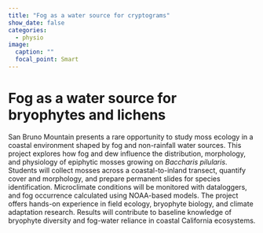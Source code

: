 ```yaml
---
title: "Fog as a water source for cryptograms"
show_date: false
categories:
  - physio
image:
  caption: ""
  focal_point: Smart
---
```

# Fog as a water source for bryophytes and lichens

San Bruno Mountain presents a rare opportunity to study moss ecology in a coastal environment shaped by fog and non-rainfall water sources. This project explores how fog and dew influence the distribution, morphology, and physiology of epiphytic mosses growing on *Baccharis pilularis*. Students will collect mosses across a coastal-to-inland transect, quantify cover and morphology, and prepare permanent slides for species identification. Microclimate conditions will be monitored with dataloggers, and fog occurrence calculated using NOAA-based models. The project offers hands-on experience in field ecology, bryophyte biology, and climate adaptation research. Results will contribute to baseline knowledge of bryophyte diversity and fog-water reliance in coastal California ecosystems.
